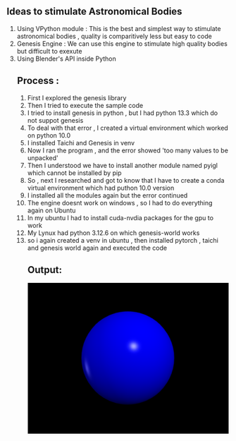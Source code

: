 <h2>Ideas to stimulate Astronomical Bodies</h2>
<ol>
<li>Using VPython module : This is the best and simplest way to stimulate astronomical bodies , quality is comparitively less but easy to code
<li>Genesis Engine : We can use this engine to stimulate high quality bodies but difficult to exexute
<li>Using Blender's API inside Python

<h2>Process :</h2>
<ol>
<li>First I explored the genesis library
<li>Then I tried to execute the sample code
<li>I tried to install genesis in python , but I had python 13.3 which do not suppot genesis
<li>To deal with that error , I created a virtual environment which worked on python 10.0
<li>I installed Taichi and Genesis in venv
<li>Now I ran the program , and the error showed 'too many values to be unpacked' 
<li>Then I understood we have to install another module named pyigl which cannot be installed by pip
<li>So , next I researched and got to know that I have to create a conda virtual environment which had puthon 10.0 version
<li>I installed all the modules again but the error continued</li>
<li>The engine doesnt work on windows , so I had to do everything again on Ubuntu</li>
<li>In my ubuntu I had to install cuda-nvdia packages for the gpu to work</li>
<li>My Lynux had python 3.12.6 on which genesis-world works</li>
<li>so i again created a venv in ubuntu , then installed pytorch , taichi and genesis world again and executed the code</li>

<h2>Output:</h2>

![alt text](Output.png)
